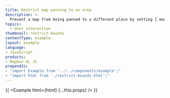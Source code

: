 ```yaml
---
title: Restrict map panning to an area
description: >-
  Prevent a map from being panned to a different place by setting [`maxBounds`](https://docs.mapbox.com/mapbox-gl-js/api#map#setmaxbounds).
topics:
  - User interaction
thumbnail: restrict-bounds
contentType: example
layout: example
language:
- JavaScript
products:
- Mapbox GL JS
prependJs:
- "import Example from '../../components/example';"
- "import html from './restrict-bounds.html';"
---
```


{{ <Example html={html} {...this.props} /> }}
